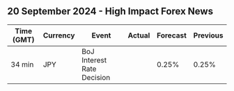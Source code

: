 ## 20 September 2024 - High Impact Forex News

| Time (GMT) | Currency | Event | Actual | Forecast | Previous |
|------|----------|-------|--------|----------|----------|
| 34 min | JPY | BoJ Interest Rate Decision |  | 0.25% | 0.25% |
